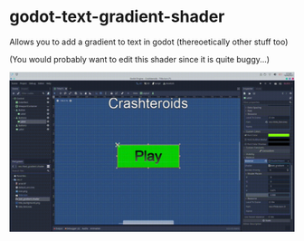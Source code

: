 # godot-text-gradient-shader
Allows you to add a gradient to text in godot (thereoetically other stuff too)


(You would probably want to edit this shader since it is quite buggy...)

![Example](godot-gradient-shader.gif)
